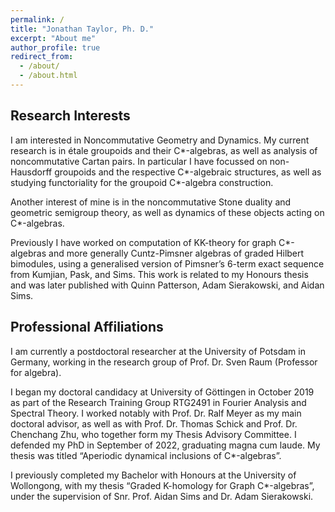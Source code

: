 ```yaml
---
permalink: /
title: "Jonathan Taylor, Ph. D."
excerpt: "About me"
author_profile: true
redirect_from: 
  - /about/
  - /about.html
---
```


## Research Interests

I am interested in Noncommutative Geometry and Dynamics. My current research is in étale groupoids and their C*-algebras, as well as analysis of noncommutative Cartan pairs. In particular I have focussed on non-Hausdorff groupoids and the respective C*-algebraic structures, as well as studying functoriality for the groupoid C*-algebra construction.

Another interest of mine is in the noncommutative Stone duality and geometric semigroup theory, as well as dynamics of these objects acting on C*-algebras.

Previously I have worked on computation of KK-theory for graph C*-algebras and more generally Cuntz-Pimsner algebras of graded Hilbert bimodules, using a generalised version of Pimsner’s 6-term exact sequence from Kumjian, Pask, and Sims. This work is related to my Honours thesis and was later published with Quinn Patterson, Adam Sierakowski, and Aidan Sims.

## Professional Affiliations

I am currently a postdoctoral researcher at the University of Potsdam in Germany, working in the research group of Prof. Dr. Sven Raum (Professor for algebra).

I began my doctoral candidacy at University of Göttingen in October 2019 as part of the Research Training Group RTG2491 in Fourier Analysis and Spectral Theory. I worked notably with Prof. Dr. Ralf Meyer as my main doctoral advisor, as well as with Prof. Dr. Thomas Schick and Prof. Dr. Chenchang Zhu, who together form my Thesis Advisory Committee. I defended my PhD in September of 2022, graduating magna cum laude. My thesis was titled “Aperiodic dynamical inclusions of C*-algebras”.

I previously completed my Bachelor with Honours at the University of Wollongong, with my thesis “Graded K-homology for Graph C*-algebras”, under the supervision of Snr. Prof. Aidan Sims and Dr. Adam Sierakowski.
